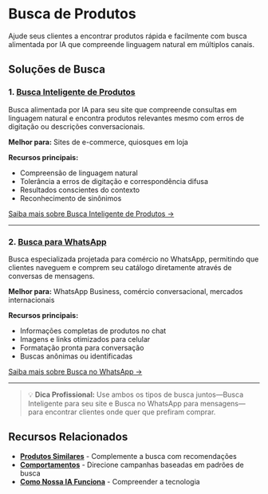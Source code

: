 # Busca de Produtos

Ajude seus clientes a encontrar produtos rápida e facilmente com busca alimentada por IA que compreende linguagem natural em múltiplos canais.

## Soluções de Busca

### 1. [Busca Inteligente de Produtos](./smart-search)

Busca alimentada por IA para seu site que compreende consultas em linguagem natural e encontra produtos relevantes mesmo com erros de digitação ou descrições conversacionais.

**Melhor para:** Sites de e-commerce, quiosques em loja

**Recursos principais:**
- Compreensão de linguagem natural
- Tolerância a erros de digitação e correspondência difusa
- Resultados conscientes do contexto
- Reconhecimento de sinônimos

[Saiba mais sobre Busca Inteligente de Produtos →](./smart-search)

---

### 2. [Busca para WhatsApp](./detailed-search)

Busca especializada projetada para comércio no WhatsApp, permitindo que clientes naveguem e comprem seu catálogo diretamente através de conversas de mensagens.

**Melhor para:** WhatsApp Business, comércio conversacional, mercados internacionais

**Recursos principais:**
- Informações completas de produtos no chat
- Imagens e links otimizados para celular
- Formatação pronta para conversação
- Buscas anônimas ou identificadas

[Saiba mais sobre Busca no WhatsApp →](./detailed-search)

---

> 💡 **Dica Profissional:** Use ambos os tipos de busca juntos—Busca Inteligente para seu site e Busca no WhatsApp para mensagens—para encontrar clientes onde quer que prefiram comprar.

## Recursos Relacionados

- **[Produtos Similares](../index#similar-products)** - Complemente a busca com recomendações
- **[Comportamentos](../../behaviors/index)** - Direcione campanhas baseadas em padrões de busca
- **[Como Nossa IA Funciona](../how-our-ai-works)** - Compreender a tecnologia
